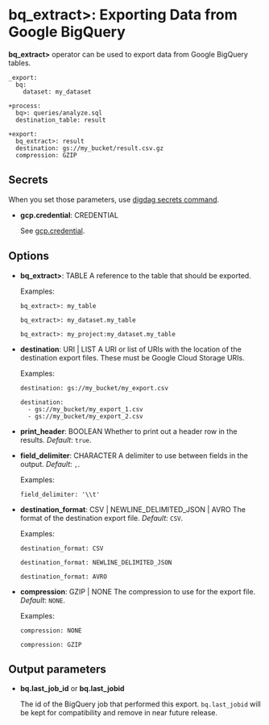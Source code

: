 # bq_extract>: Exporting Data from Google BigQuery

**bq_extract>** operator can be used to export data from Google BigQuery tables.

    _export:
      bq:
        dataset: my_dataset

    +process:
      bq>: queries/analyze.sql
      destination_table: result

    +export:
      bq_extract>: result
      destination: gs://my_bucket/result.csv.gz
      compression: GZIP

## Secrets

When you set those parameters, use [digdag secrets command](https://docs.digdag.io/command_reference.html#secrets).

* **gcp.credential**: CREDENTIAL

  See [gcp.credential](bq.html#secrets).

## Options

* **bq_extract>**: TABLE
  A reference to the table that should be exported.

  Examples:

  ```
  bq_extract>: my_table
  ```

  ```
  bq_extract>: my_dataset.my_table
  ```

  ```
  bq_extract>: my_project:my_dataset.my_table
  ```

* **destination**: URI | LIST
  A URI or list of URIs with the location of the destination export files. These must be Google Cloud Storage URIs.

  Examples:

  ```
  destination: gs://my_bucket/my_export.csv
  ```

  ```
  destination:
    - gs://my_bucket/my_export_1.csv
    - gs://my_bucket/my_export_2.csv
  ```

* **print_header**: BOOLEAN
  Whether to print out a header row in the results. *Default*: `true`.

* **field_delimiter**: CHARACTER
  A delimiter to use between fields in the output. *Default*: `,`.

  Examples:

  ```
  field_delimiter: '\\t'
  ```

* **destination_format**: CSV | NEWLINE_DELIMITED_JSON | AVRO
  The format of the destination export file. *Default*: `CSV`.

  Examples:

  ```
  destination_format: CSV
  ```

  ```
  destination_format: NEWLINE_DELIMITED_JSON
  ```

  ```
  destination_format: AVRO
  ```

* **compression**: GZIP | NONE
  The compression to use for the export file. *Default*: `NONE`.

  Examples:

  ```
  compression: NONE
  ```

  ```
  compression: GZIP
  ```

## Output parameters

* **bq.last_job_id** or **bq.last_jobid**

  The id of the BigQuery job that performed this export. `bq.last_jobid` will be kept for compatibility and remove in near future release.
